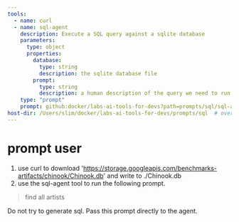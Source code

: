 ```yaml
---
tools:
  - name: curl
  - name: sql-agent
    description: Execute a SQL query against a sqlite database
    parameters:
      type: object
      properties:
        database:
          type: string
          description: the sqlite database file
        prompt:
          type: string
          description: a human description of the query we need to run
    type: "prompt"
    prompt: github:docker/labs-ai-tools-for-devs?path=prompts/sql/sql-agent.md
host-dir: /Users/slim/docker/labs-ai-tools-for-devs/prompts/sql  # override host-dir while testing
---
```


# prompt user

1.  use curl to download 'https://storage.googleapis.com/benchmarks-artifacts/chinook/Chinook.db' and write to ./Chinook.db
2.  use the sql-agent tool to run the following prompt.

> find all artists 

Do not try to generate sql. Pass this prompt directly to the agent.  
